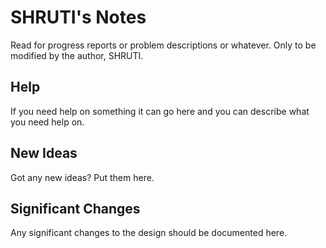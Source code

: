 # SHRUTI's Notes
Read for progress reports or problem descriptions or whatever.
Only to be modified by the author, SHRUTI.

## Help
If you need help on something it can go here and you can describe what you need help on.

## New Ideas
Got any new ideas? Put them here.

## Significant Changes
Any significant changes to the design should be documented here.